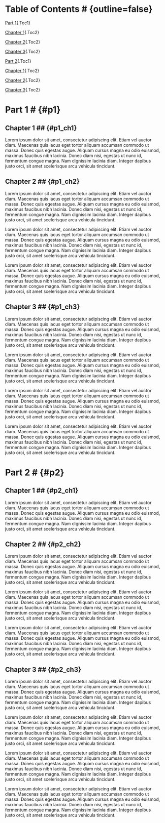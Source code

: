 # Table of Contents # {outline=false}

[Part 1](#p1){.Toc1}

[Chapter 1](#p1_ch1){.Toc2}

[Chapter 2](#p1_ch2){.Toc2}

[Chapter 3](#p1_ch3){.Toc2}


[Part 2](#p2){.Toc1}

[Chapter 1](#p2_ch1){.Toc2}

[Chapter 2](#p2_ch2){.Toc2}

[Chapter 3](#p2_ch3){.Toc2}

[](md:sectionBreak)

# Part 1 # {#p1}

## Chapter 1 ## {#p1_ch1}

Lorem ipsum dolor sit amet, consectetur adipiscing elit. Etiam vel auctor diam. Maecenas quis lacus eget tortor aliquam accumsan commodo ut massa. Donec quis egestas augue. Aliquam cursus magna eu odio euismod, maximus faucibus nibh lacinia. Donec diam nisi, egestas ut nunc id, fermentum congue magna. Nam dignissim lacinia diam. Integer dapibus justo orci, sit amet scelerisque arcu vehicula tincidunt. 

## Chapter 2 ## {#p1_ch2}

Lorem ipsum dolor sit amet, consectetur adipiscing elit. Etiam vel auctor diam. Maecenas quis lacus eget tortor aliquam accumsan commodo ut massa. Donec quis egestas augue. Aliquam cursus magna eu odio euismod, maximus faucibus nibh lacinia. Donec diam nisi, egestas ut nunc id, fermentum congue magna. Nam dignissim lacinia diam. Integer dapibus justo orci, sit amet scelerisque arcu vehicula tincidunt. 

Lorem ipsum dolor sit amet, consectetur adipiscing elit. Etiam vel auctor diam. Maecenas quis lacus eget tortor aliquam accumsan commodo ut massa. Donec quis egestas augue. Aliquam cursus magna eu odio euismod, maximus faucibus nibh lacinia. Donec diam nisi, egestas ut nunc id, fermentum congue magna. Nam dignissim lacinia diam. Integer dapibus justo orci, sit amet scelerisque arcu vehicula tincidunt. 

Lorem ipsum dolor sit amet, consectetur adipiscing elit. Etiam vel auctor diam. Maecenas quis lacus eget tortor aliquam accumsan commodo ut massa. Donec quis egestas augue. Aliquam cursus magna eu odio euismod, maximus faucibus nibh lacinia. Donec diam nisi, egestas ut nunc id, fermentum congue magna. Nam dignissim lacinia diam. Integer dapibus justo orci, sit amet scelerisque arcu vehicula tincidunt. 

## Chapter 3 ## {#p1_ch3}

Lorem ipsum dolor sit amet, consectetur adipiscing elit. Etiam vel auctor diam. Maecenas quis lacus eget tortor aliquam accumsan commodo ut massa. Donec quis egestas augue. Aliquam cursus magna eu odio euismod, maximus faucibus nibh lacinia. Donec diam nisi, egestas ut nunc id, fermentum congue magna. Nam dignissim lacinia diam. Integer dapibus justo orci, sit amet scelerisque arcu vehicula tincidunt. 

Lorem ipsum dolor sit amet, consectetur adipiscing elit. Etiam vel auctor diam. Maecenas quis lacus eget tortor aliquam accumsan commodo ut massa. Donec quis egestas augue. Aliquam cursus magna eu odio euismod, maximus faucibus nibh lacinia. Donec diam nisi, egestas ut nunc id, fermentum congue magna. Nam dignissim lacinia diam. Integer dapibus justo orci, sit amet scelerisque arcu vehicula tincidunt. 

Lorem ipsum dolor sit amet, consectetur adipiscing elit. Etiam vel auctor diam. Maecenas quis lacus eget tortor aliquam accumsan commodo ut massa. Donec quis egestas augue. Aliquam cursus magna eu odio euismod, maximus faucibus nibh lacinia. Donec diam nisi, egestas ut nunc id, fermentum congue magna. Nam dignissim lacinia diam. Integer dapibus justo orci, sit amet scelerisque arcu vehicula tincidunt. 

Lorem ipsum dolor sit amet, consectetur adipiscing elit. Etiam vel auctor diam. Maecenas quis lacus eget tortor aliquam accumsan commodo ut massa. Donec quis egestas augue. Aliquam cursus magna eu odio euismod, maximus faucibus nibh lacinia. Donec diam nisi, egestas ut nunc id, fermentum congue magna. Nam dignissim lacinia diam. Integer dapibus justo orci, sit amet scelerisque arcu vehicula tincidunt. 

[](md:pageBreak)

# Part 2 # {#p2}

## Chapter 1 ## {#p2_ch1}

Lorem ipsum dolor sit amet, consectetur adipiscing elit. Etiam vel auctor diam. Maecenas quis lacus eget tortor aliquam accumsan commodo ut massa. Donec quis egestas augue. Aliquam cursus magna eu odio euismod, maximus faucibus nibh lacinia. Donec diam nisi, egestas ut nunc id, fermentum congue magna. Nam dignissim lacinia diam. Integer dapibus justo orci, sit amet scelerisque arcu vehicula tincidunt. 

## Chapter 2 ## {#p2_ch2}

Lorem ipsum dolor sit amet, consectetur adipiscing elit. Etiam vel auctor diam. Maecenas quis lacus eget tortor aliquam accumsan commodo ut massa. Donec quis egestas augue. Aliquam cursus magna eu odio euismod, maximus faucibus nibh lacinia. Donec diam nisi, egestas ut nunc id, fermentum congue magna. Nam dignissim lacinia diam. Integer dapibus justo orci, sit amet scelerisque arcu vehicula tincidunt. 

Lorem ipsum dolor sit amet, consectetur adipiscing elit. Etiam vel auctor diam. Maecenas quis lacus eget tortor aliquam accumsan commodo ut massa. Donec quis egestas augue. Aliquam cursus magna eu odio euismod, maximus faucibus nibh lacinia. Donec diam nisi, egestas ut nunc id, fermentum congue magna. Nam dignissim lacinia diam. Integer dapibus justo orci, sit amet scelerisque arcu vehicula tincidunt. 

Lorem ipsum dolor sit amet, consectetur adipiscing elit. Etiam vel auctor diam. Maecenas quis lacus eget tortor aliquam accumsan commodo ut massa. Donec quis egestas augue. Aliquam cursus magna eu odio euismod, maximus faucibus nibh lacinia. Donec diam nisi, egestas ut nunc id, fermentum congue magna. Nam dignissim lacinia diam. Integer dapibus justo orci, sit amet scelerisque arcu vehicula tincidunt. 

## Chapter 3 ## {#p2_ch3}

Lorem ipsum dolor sit amet, consectetur adipiscing elit. Etiam vel auctor diam. Maecenas quis lacus eget tortor aliquam accumsan commodo ut massa. Donec quis egestas augue. Aliquam cursus magna eu odio euismod, maximus faucibus nibh lacinia. Donec diam nisi, egestas ut nunc id, fermentum congue magna. Nam dignissim lacinia diam. Integer dapibus justo orci, sit amet scelerisque arcu vehicula tincidunt. 

Lorem ipsum dolor sit amet, consectetur adipiscing elit. Etiam vel auctor diam. Maecenas quis lacus eget tortor aliquam accumsan commodo ut massa. Donec quis egestas augue. Aliquam cursus magna eu odio euismod, maximus faucibus nibh lacinia. Donec diam nisi, egestas ut nunc id, fermentum congue magna. Nam dignissim lacinia diam. Integer dapibus justo orci, sit amet scelerisque arcu vehicula tincidunt. 

Lorem ipsum dolor sit amet, consectetur adipiscing elit. Etiam vel auctor diam. Maecenas quis lacus eget tortor aliquam accumsan commodo ut massa. Donec quis egestas augue. Aliquam cursus magna eu odio euismod, maximus faucibus nibh lacinia. Donec diam nisi, egestas ut nunc id, fermentum congue magna. Nam dignissim lacinia diam. Integer dapibus justo orci, sit amet scelerisque arcu vehicula tincidunt. 

Lorem ipsum dolor sit amet, consectetur adipiscing elit. Etiam vel auctor diam. Maecenas quis lacus eget tortor aliquam accumsan commodo ut massa. Donec quis egestas augue. Aliquam cursus magna eu odio euismod, maximus faucibus nibh lacinia. Donec diam nisi, egestas ut nunc id, fermentum congue magna. Nam dignissim lacinia diam. Integer dapibus justo orci, sit amet scelerisque arcu vehicula tincidunt. 

